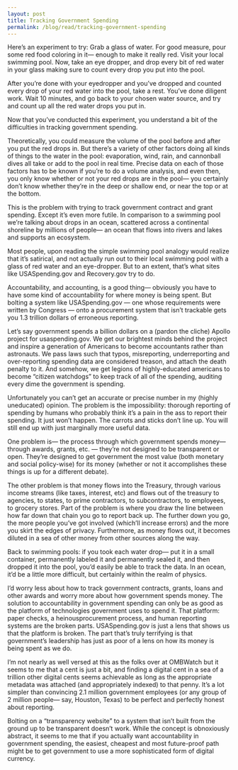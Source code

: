 ```yaml
---
layout: post
title: Tracking Government Spending
permalink: /blog/read/tracking-government-spending
---
```

 Here’s an experiment to try: Grab a glass of water. For good measure, pour some red food coloring in it— enough to make it really red. Visit your local swimming pool. Now, take an eye dropper, and drop every bit of red water in your glass making sure to count every drop you put into the pool.

 After you’re done with your eyedropper and you’ve dropped and counted every drop of your red water into the pool, take a rest. You’ve done diligent work. Wait 10 minutes, and go back to your chosen water source, and try and count up all the red water drops you put in.

 Now that you’ve conducted this experiment, you understand a bit of the difficulties in tracking government spending.

 Theoretically, you could measure the volume of the pool before and after you put the red drops in. But there’s a variety of other factors doing all kinds of things to the water in the pool: evaporation, wind, rain, and cannonball dives all take or add to the pool in real time. Precise data on each of those factors has to be known if you’re to do a volume analysis, and even then, you only know whether or not your red drops are in the pool— you certainly don’t know whether they’re in the deep or shallow end, or near the top or at the bottom.

 This is the problem with trying to track government contract and grant spending. Except it’s even more futile. In comparison to a swimming pool we’re talking about drops in an ocean, scattered across a continental shoreline by millions of people— an ocean that flows into rivers and lakes and supports an ecosystem.

 Most people, upon reading the simple swimming pool analogy would realize that it’s satirical, and not actually run out to their local swimming pool with a glass of red water and an eye-dropper. But to an extent, that’s what sites like USASpending.gov and Recovery.gov try to do.

 Accountability, and accounting, is a good thing— obviously you have to have some kind of accountability for where money is being spent. But bolting a system like USASpending.gov — one whose requirements were written by Congress — onto a procurement system that isn’t trackable gets you 1.3 trillion dollars of erroneous reporting.

 Let’s say government spends a billion dollars on a (pardon the cliche) Apollo project for usaspending.gov. We get our brightest minds behind the project and inspire a generation of Americans to become accountants rather than astronauts. We pass laws such that typos, misreporting, underreporting and over-reporting spending data are considered treason, and attach the death penalty to it. And somehow, we get legions of highly-educated americans to become “citizen watchdogs” to keep track of all of the spending, auditing every dime the government is spending.

 Unfortunately you can’t get an accurate or precise number in my (highly uneducated) opinion. The problem is the impossibility: thorough reporting of spending by humans who probably think it’s a pain in the ass to report their spending. It just won’t happen. The carrots and sticks don’t line up. You will still end up with just marginally more useful data.

 One problem is— the process through which government spends money— through awards, grants, etc. — they’re not designed to be transparent or open. They’re designed to get government the most value (both monetary and social policy-wise) for its money (whether or not it accomplishes these things is up for a different debate).

 The other problem is that money flows into the Treasury, through various income streams (like taxes, interest, etc) and flows out of the treasury to agencies, to states, to prime contractors, to subcontractors, to employees, to grocery stores. Part of the problem is where you draw the line between how far down that chain you go to report back up. The further down you go, the more people you’ve got involved (which’ll increase errors) and the more you skirt the edges of privacy. Furthermore, as money flows out, it becomes diluted in a sea of other money from other sources along the way.

 Back to swimming pools: if you took each water drop— put it in a small container, permanently labeled it and permanently sealed it, and then dropped it into the pool, you’d easily be able to track the data. In an ocean, it’d be a little more difficult, but certainly within the realm of physics.

 I’d worry less about how to track government contracts, grants, loans and other awards and worry more about how government spends money. The solution to accountability in government spending can only be as good as the platform of technologies government uses to spend it. That platform: paper checks, a heinousprocurement process, and human reporting systems are the broken parts. USASpending.gov is just a lens that shows us that the platform is broken. The part that’s truly terrifying is that government’s leadership has just as poor of a lens on how its money is being spent as we do.

 I’m not nearly as well versed at this as the folks over at OMBWatch but it seems to me that a cent is just a bit, and finding a digital cent in a sea of a trillion other digital cents seems achievable as long as the appropriate metadata was attached (and appropriately indexed) to that penny. It’s a lot simpler than convincing 2.1 million government employees (or any group of 2 million people— say, Houston, Texas) to be perfect and perfectly honest about reporting.

 Bolting on a “transparency website” to a system that isn’t built from the ground up to be transparent doesn’t work. While the concept is obnoxiously abstract, it seems to me that if you actually want accountability in government spending, the easiest, cheapest and most future-proof path might be to get government to use a more sophisticated form of digital currency.
